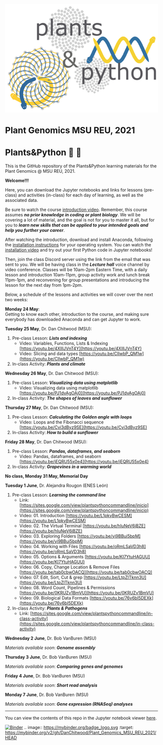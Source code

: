 ![alt text](https://github.com/DanChitwood/Plant_Genomics_MSU_REU_2021/blob/main/plants_python_logo.jpg)

# Plant Genomics MSU REU, 2021
# Plants&Python 🌻 🐍

This is the GitHub repository of the Plants&Python learning materials for the Plant Genomics @ MSU REU, 2021. 

**Welcome!!!**

Here, you can download the Jupyter notebooks and links for lessons (pre-class) and activities (in-class) for each day of learning, as well as the associated data.

Be sure to watch the course [introduction video](https://youtu.be/wXAf_XSNeZ4). Remember, this course assumes ***no prior knowledge in coding or plant biology***. We will be covering a lot of material, and the goal is not for you to master it all, but for you to ***learn new skills that can be applied to your intended goals and help you further your career***. 

After watching the introduction, download and install Anaconda, following the [installation instructions](https://docs.anaconda.com/anaconda/install/) for your operating system. You can watch the [installation video](https://youtu.be/FrDYpLVuTkQ) and try out your first Python code in Jupyter notebooks!

Then, join the class Discord server using the link from the email that was sent to you. We will be having class in the ***Lecture hall*** voice channel by video conference. Classes will be 10am-2pm Eastern Time, with a daily lesson and introduction 10am-11pm, group activity work and lunch break 11pm-1pm, and reconvening for group presentations and introducing the lesson for the next day from 1pm-2pm.

Below, a schedule of the lessons and activities we will cover over the next two weeks:

**Monday 24 May**:  
Getting to know each other, introduction to the course, and making sure everybody has downloaded Anaconda and can get Jupyter to work.

**Tuesday 25 May**, Dr. Dan Chitwood (MSU):
1. Pre-class Lesson: ***Lists and indexing***
    * Video: Variables, Functions, Lists & Indexing [https://youtu.be/4XIllJVnT4Y](https://youtu.be/4XIllJVnT4Y)
    * Video: Slicing and data types [https://youtu.be/CIlwbP_QM1w](https://youtu.be/CIlwbP_QM1w)
3. In-class Activity: ***Plants and climate***

**Wednesday 26 May**, Dr. Dan Chitwood (MSU):
1. Pre-class Lesson: ***Visualizing data using matplotlib***
    * Video: Visualizing data using matplotlib [https://youtu.be/PJ1dvAgOAj0](https://youtu.be/PJ1dvAgOAj0)
3. In-class Activity: ***The shapes of leaves and sunflower***

**Thursday 27 May**, Dr. Dan Chitwood (MSU):
1. Pre-class Lesson: ***Calculating the Golden angle with loops***
    * Video: Loops and the Fibonacci sequence [https://youtu.be/Cvi3dByz9SE](https://youtu.be/Cvi3dByz9SE)
3. In-class Activity: ***How to build a sunflower***

**Friday 28 May**, Dr. Dan Chitwood (MSU):
1. Pre-class Lesson: ***Pandas, dataframes, and seaborn***
    * Video: Pandas, dataframes, and seaborn [https://youtu.be/jEQRU55x0e4](https://youtu.be/jEQRU55x0e4)
3. In-class Activity: ***Grapevines in a warming world***

**No class, Monday 31 May, Memorial Day**

**Tuesday 1 June**, Dr. Alejandra Rougon (ENES León)
1. Pre-class Lesson: ***Learning the command line***
    * Link: [https://sites.google.com/view/plantspythoncommandline/inicio](https://sites.google.com/view/plantspythoncommandline/inicio)
    * Video: 01. Introduction [https://youtu.be/L1pkyBwCESM](https://youtu.be/L1pkyBwCESM)
    * Video: 02. The Virtual Terminal [https://youtu.be/hIuNeV6jBZE](https://youtu.be/hIuNeV6jBZE)
    * Video: 03. Exploring Folders [https://youtu.be/yi9BBui5bpM](https://youtu.be/yi9BBui5bpM)
    * Video: 04. Working with Files [https://youtu.be/oRmLSaVD3h8](https://youtu.be/oRmLSaVD3h8)
    * Video: 05. Options & Arguments [https://youtu.be/KI7YtuHAGUU](https://youtu.be/KI7YtuHAGUU)
    * Video: 06. Copy, Change Location & Remove Files [https://youtu.be/tab0cbwOACQ](https://youtu.be/tab0cbwOACQ)
    * Video: 07. Edit, Sort, Cut & grep [https://youtu.be/LtpZITknn3U](https://youtu.be/LtpZITknn3U)
    * Video: 08. Word Count, Pipelines & Permissions [https://youtu.be/0KRUZv1BmVU](https://youtu.be/0KRUZv1BmVU)
    * Video: 09. Biological Data Formats [https://youtu.be/76v6bI5DEXk](https://youtu.be/76v6bI5DEXk)
2. In-class Activity: ***Plants & Pathogens***
    * Link: [https://sites.google.com/view/plantspythoncommandline/in-class-activity](https://sites.google.com/view/plantspythoncommandline/in-class-activity)

**Wednesday 2 June**, Dr. Bob VanBuren (MSU) 

*Materials available soon*: ***Genome assembly***

**Thursday 3 June**, Dr. Bob VanBuren (MSU) 

*Materials available soon*: ***Comparing genes and genomes***

**Friday 4 June**, Dr. Bob VanBuren (MSU) 

*Materials available soon*: ***Short read analysis***

**Monday 7 June**, Dr. Bob VanBuren (MSU) 

*Materials available soon*: ***Gene expression (RNASeq) analyses***

_____
You can view the contents of this repo in the Jupyter notebook viewer [here](https://nbviewer.jupyter.org/github/DanChitwood/Plant_Genomics_MSU_REU_2021/tree/main/).

[![Binder](https://mybinder.org/badge_logo.svg)](https://mybinder.org/v2/gh/DanChitwood/Plant_Genomics_MSU_REU_2021/HEAD)
.. image:: https://mybinder.org/badge_logo.svg
 :target: https://mybinder.org/v2/gh/DanChitwood/Plant_Genomics_MSU_REU_2021/HEAD
